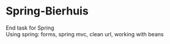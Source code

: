 # Spring-Bierhuis

End task for Spring
<br>
Using spring: forms, spring mvc,  clean url, working with beans
